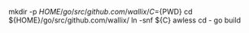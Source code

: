 mkdir -p ${HOME}/go/src/github.com/wallix/
C=${PWD}
cd ${HOME}/go/src/github.com/wallix/
ln -snf ${C} awless
cd -
go build
